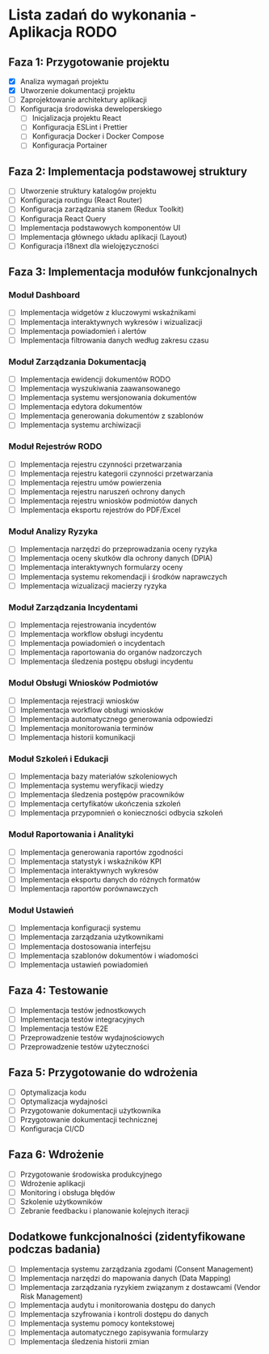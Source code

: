 # Lista zadań do wykonania - Aplikacja RODO

## Faza 1: Przygotowanie projektu

- [x] Analiza wymagań projektu
- [x] Utworzenie dokumentacji projektu
- [ ] Zaprojektowanie architektury aplikacji
- [ ] Konfiguracja środowiska deweloperskiego
  - [ ] Inicjalizacja projektu React
  - [ ] Konfiguracja ESLint i Prettier
  - [ ] Konfiguracja Docker i Docker Compose
  - [ ] Konfiguracja Portainer

## Faza 2: Implementacja podstawowej struktury

- [ ] Utworzenie struktury katalogów projektu
- [ ] Konfiguracja routingu (React Router)
- [ ] Konfiguracja zarządzania stanem (Redux Toolkit)
- [ ] Konfiguracja React Query
- [ ] Implementacja podstawowych komponentów UI
- [ ] Implementacja głównego układu aplikacji (Layout)
- [ ] Konfiguracja i18next dla wielojęzyczności

## Faza 3: Implementacja modułów funkcjonalnych

### Moduł Dashboard

- [ ] Implementacja widgetów z kluczowymi wskaźnikami
- [ ] Implementacja interaktywnych wykresów i wizualizacji
- [ ] Implementacja powiadomień i alertów
- [ ] Implementacja filtrowania danych według zakresu czasu

### Moduł Zarządzania Dokumentacją

- [ ] Implementacja ewidencji dokumentów RODO
- [ ] Implementacja wyszukiwania zaawansowanego
- [ ] Implementacja systemu wersjonowania dokumentów
- [ ] Implementacja edytora dokumentów
- [ ] Implementacja generowania dokumentów z szablonów
- [ ] Implementacja systemu archiwizacji

### Moduł Rejestrów RODO

- [ ] Implementacja rejestru czynności przetwarzania
- [ ] Implementacja rejestru kategorii czynności przetwarzania
- [ ] Implementacja rejestru umów powierzenia
- [ ] Implementacja rejestru naruszeń ochrony danych
- [ ] Implementacja rejestru wniosków podmiotów danych
- [ ] Implementacja eksportu rejestrów do PDF/Excel

### Moduł Analizy Ryzyka

- [ ] Implementacja narzędzi do przeprowadzania oceny ryzyka
- [ ] Implementacja oceny skutków dla ochrony danych (DPIA)
- [ ] Implementacja interaktywnych formularzy oceny
- [ ] Implementacja systemu rekomendacji i środków naprawczych
- [ ] Implementacja wizualizacji macierzy ryzyka

### Moduł Zarządzania Incydentami

- [ ] Implementacja rejestrowania incydentów
- [ ] Implementacja workflow obsługi incydentu
- [ ] Implementacja powiadomień o incydentach
- [ ] Implementacja raportowania do organów nadzorczych
- [ ] Implementacja śledzenia postępu obsługi incydentu

### Moduł Obsługi Wniosków Podmiotów

- [ ] Implementacja rejestracji wniosków
- [ ] Implementacja workflow obsługi wniosków
- [ ] Implementacja automatycznego generowania odpowiedzi
- [ ] Implementacja monitorowania terminów
- [ ] Implementacja historii komunikacji

### Moduł Szkoleń i Edukacji

- [ ] Implementacja bazy materiałów szkoleniowych
- [ ] Implementacja systemu weryfikacji wiedzy
- [ ] Implementacja śledzenia postępów pracowników
- [ ] Implementacja certyfikatów ukończenia szkoleń
- [ ] Implementacja przypomnień o konieczności odbycia szkoleń

### Moduł Raportowania i Analityki

- [ ] Implementacja generowania raportów zgodności
- [ ] Implementacja statystyk i wskaźników KPI
- [ ] Implementacja interaktywnych wykresów
- [ ] Implementacja eksportu danych do różnych formatów
- [ ] Implementacja raportów porównawczych

### Moduł Ustawień

- [ ] Implementacja konfiguracji systemu
- [ ] Implementacja zarządzania użytkownikami
- [ ] Implementacja dostosowania interfejsu
- [ ] Implementacja szablonów dokumentów i wiadomości
- [ ] Implementacja ustawień powiadomień

## Faza 4: Testowanie

- [ ] Implementacja testów jednostkowych
- [ ] Implementacja testów integracyjnych
- [ ] Implementacja testów E2E
- [ ] Przeprowadzenie testów wydajnościowych
- [ ] Przeprowadzenie testów użyteczności

## Faza 5: Przygotowanie do wdrożenia

- [ ] Optymalizacja kodu
- [ ] Optymalizacja wydajności
- [ ] Przygotowanie dokumentacji użytkownika
- [ ] Przygotowanie dokumentacji technicznej
- [ ] Konfiguracja CI/CD

## Faza 6: Wdrożenie

- [ ] Przygotowanie środowiska produkcyjnego
- [ ] Wdrożenie aplikacji
- [ ] Monitoring i obsługa błędów
- [ ] Szkolenie użytkowników
- [ ] Zebranie feedbacku i planowanie kolejnych iteracji

## Dodatkowe funkcjonalności (zidentyfikowane podczas badania)

- [ ] Implementacja systemu zarządzania zgodami (Consent Management)
- [ ] Implementacja narzędzi do mapowania danych (Data Mapping)
- [ ] Implementacja zarządzania ryzykiem związanym z dostawcami (Vendor Risk Management)
- [ ] Implementacja audytu i monitorowania dostępu do danych
- [ ] Implementacja szyfrowania i kontroli dostępu do danych
- [ ] Implementacja systemu pomocy kontekstowej
- [ ] Implementacja automatycznego zapisywania formularzy
- [ ] Implementacja śledzenia historii zmian
